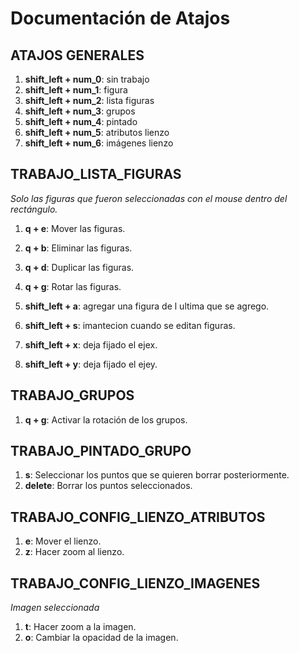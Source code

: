 # Documentación de Atajos


## ATAJOS GENERALES

1. **shift_left + num_0**: sin trabajo
2. **shift_left + num_1**: figura
3. **shift_left + num_2**: lista figuras
4. **shift_left + num_3**: grupos
5. **shift_left + num_4**: pintado
6. **shift_left + num_5**: atributos lienzo
7. **shift_left + num_6**: imágenes lienzo


## TRABAJO_LISTA_FIGURAS
*Solo las figuras que fueron seleccionadas con el mouse dentro del rectángulo.*

1. **q + e**: Mover las figuras.
2. **q + b**: Eliminar las figuras.
3. **q + d**: Duplicar las figuras.
4. **q + g**: Rotar las figuras.

5. **shift_left + a**: agregar una figura de l ultima que se agrego.
6. **shift_left + s**: imantecion cuando se editan figuras.
7. **shift_left + x**: deja fijado el ejex.
8. **shift_left + y**: deja fijado el ejey.

## TRABAJO_GRUPOS

1. **q + g**: Activar la rotación de los grupos.

## TRABAJO_PINTADO_GRUPO

1. **s**: Seleccionar los puntos que se quieren borrar posteriormente.
2. **delete**: Borrar los puntos seleccionados.

## TRABAJO_CONFIG_LIENZO_ATRIBUTOS

1. **e**: Mover el lienzo.
2. **z**: Hacer zoom al lienzo.

## TRABAJO_CONFIG_LIENZO_IMAGENES
*Imagen seleccionada*

1. **t**: Hacer zoom a la imagen.
2. **o**: Cambiar la opacidad de la imagen.
